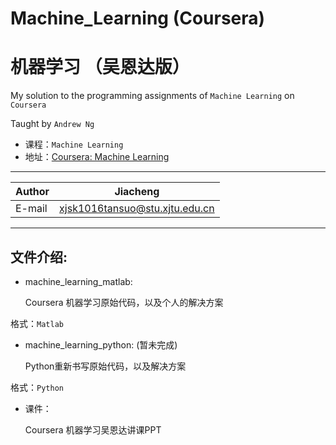# Machine_Learning (Coursera)
# 机器学习 （吴恩达版）

My solution to the programming assignments of `Machine Learning` on `Coursera`

Taught by `Andrew Ng`

* 课程：`Machine Learning`
* 地址：[Coursera: Machine Learning](https://www.coursera.org/learn/machine-learning/home/welcome)

****

|Author|Jiacheng|
|---|---
|E-mail|xjsk1016tansuo@stu.xjtu.edu.cn

****

## 文件介绍: 

* machine_learning_matlab:

    Coursera 机器学习原始代码，以及个人的解决方案
    
格式：`Matlab`

* machine_learning_python: (暂未完成)

    Python重新书写原始代码，以及解决方案
    
格式：`Python`

* 课件：

    Coursera 机器学习吴恩达讲课PPT

